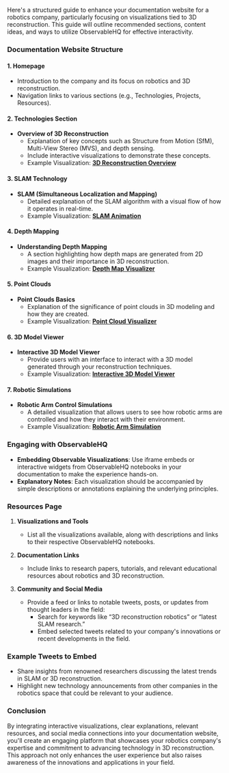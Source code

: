 Here's a structured guide to enhance your documentation website for a robotics company, particularly focusing on visualizations tied to 3D reconstruction. This guide will outline recommended sections, content ideas, and ways to utilize ObservableHQ for effective interactivity.

### Documentation Website Structure

#### 1. **Homepage**
   - Introduction to the company and its focus on robotics and 3D reconstruction.
   - Navigation links to various sections (e.g., Technologies, Projects, Resources).

#### 2. **Technologies Section**
   - **Overview of 3D Reconstruction**
     - Explanation of key concepts such as Structure from Motion (SfM), Multi-View Stereo (MVS), and depth sensing.
     - Include interactive visualizations to demonstrate these concepts.
     - Example Visualization: **[3D Reconstruction Overview](https://observablehq.com/@yourusername/3d-reconstruction-overview)**

#### 3. **SLAM Technology**
   - **SLAM (Simultaneous Localization and Mapping)**
     - Detailed explanation of the SLAM algorithm with a visual flow of how it operates in real-time.
     - Example Visualization: **[SLAM Animation](https://observablehq.com/@yourusername/slam-animation)**

#### 4. **Depth Mapping**
   - **Understanding Depth Mapping**
     - A section highlighting how depth maps are generated from 2D images and their importance in 3D reconstruction.
     - Example Visualization: **[Depth Map Visualizer](https://observablehq.com/@yourusername/depth-map-visualizer)**

#### 5. **Point Clouds**
   - **Point Clouds Basics**
     - Explanation of the significance of point clouds in 3D modeling and how they are created.
     - Example Visualization: **[Point Cloud Visualizer](https://observablehq.com/@yourusername/point-cloud)**

#### 6. **3D Model Viewer**
   - **Interactive 3D Model Viewer**
     - Provide users with an interface to interact with a 3D model generated through your reconstruction techniques.
     - Example Visualization: **[Interactive 3D Model Viewer](https://observablehq.com/@yourusername/interactive-3d-model-viewer)**

#### 7. **Robotic Simulations**
   - **Robotic Arm Control Simulations**
     - A detailed visualization that allows users to see how robotic arms are controlled and how they interact with their environment.
     - Example Visualization: **[Robotic Arm Simulation](https://observablehq.com/@yourusername/robotic-arm-simulation)**

### Engaging with ObservableHQ

- **Embedding Observable Visualizations**: Use iframe embeds or interactive widgets from ObservableHQ notebooks in your documentation to make the experience hands-on.
- **Explanatory Notes**: Each visualization should be accompanied by simple descriptions or annotations explaining the underlying principles.

### Resources Page

1. **Visualizations and Tools**
   - List all the visualizations available, along with descriptions and links to their respective ObservableHQ notebooks.
 
2. **Documentation Links**
   - Include links to research papers, tutorials, and relevant educational resources about robotics and 3D reconstruction.

3. **Community and Social Media**
   - Provide a feed or links to notable tweets, posts, or updates from thought leaders in the field:
     - Search for keywords like “3D reconstruction robotics” or “latest SLAM research.”
     - Embed selected tweets related to your company's innovations or recent developments in the field.

### Example Tweets to Embed

- Share insights from renowned researchers discussing the latest trends in SLAM or 3D reconstruction.
- Highlight new technology announcements from other companies in the robotics space that could be relevant to your audience.

### Conclusion
By integrating interactive visualizations, clear explanations, relevant resources, and social media connections into your documentation website, you'll create an engaging platform that showcases your robotics company's expertise and commitment to advancing technology in 3D reconstruction. This approach not only enhances the user experience but also raises awareness of the innovations and applications in your field.